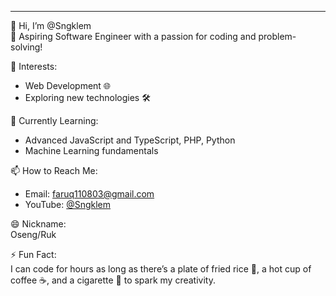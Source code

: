 ---
👋 Hi, I’m @Sngklem  
🌟 Aspiring Software Engineer with a passion for coding and problem-solving!  

👀 Interests:  
- Web Development 🌐   
- Exploring new technologies 🛠️  

🌱 Currently Learning:  
- Advanced JavaScript and TypeScript, PHP, Python 
- Machine Learning fundamentals   

📫 How to Reach Me:  
- Email: [faruq110803@gmail.com](mailto:faruq110803@gmail.com)  
- YouTube: [@Sngklem](https://www.youtube.com/@Sngklem)  

😄 Nickname:  
Oseng/Ruk

⚡ Fun Fact:  
I can code for hours as long as there’s a plate of fried rice 🍳, a hot cup of coffee ☕, and a cigarette 🚬 to spark my creativity.  
